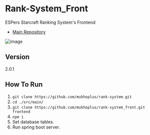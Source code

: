 # Rank-System_Front

ESPers Starcraft Ranking System's Frontend

- [Main Repository](https://github.com/mukhoplus/rank-system)

![image](https://github.com/mukhoplus/rank-system_front/assets/67003627/bc3ac2c4-f9ae-44f9-a1f4-0c6f3c49c07e)

## Version

2.0.1

## How To Run

1. `git clone https://github.com/mukhoplus/rank-system.git`
2. `cd ./src/main/`
3. `git clone https://github.com/mukhoplus/rank-system_front.git frontend`
4. `npm i`
5. Set database tables.
6. Run spring boot server.
